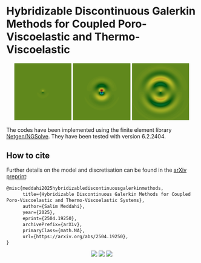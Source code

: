 # Hybridizable Discontinuous Galerkin Methods for Coupled Poro-Viscoelastic and Thermo-Viscoelastic

<p align="center">
    <img src="https://github.com/capnemo40/Thermo-viscoelasticity/blob/main/0P01.png" width="30%">
    <img src="https://github.com/capnemo40/Thermo-viscoelasticity/blob/main/0P03.png" width="30%">
    <img src="https://github.com/capnemo40/Thermo-viscoelasticity/blob/main/0P05.png" width="30%">
</p>


The codes have been implemented using the finite element library [Netgen/NGSolve](https://ngsolve.org).
They have been tested with version 6.2.2404.

## How to cite
Further details on the model and discretisation can be found in the [arXiv preprint](https://arxiv.org/abs/2504.19250):

```
@misc{meddahi2025hybridizablediscontinuousgalerkinmethods,
      title={Hybridizable Discontinuous Galerkin Methods for Coupled Poro-Viscoelastic and Thermo-Viscoelastic Systems}, 
      author={Salim Meddahi},
      year={2025},
      eprint={2504.19250},
      archivePrefix={arXiv},
      primaryClass={math.NA},
      url={https://arxiv.org/abs/2504.19250}, 
}
```
<p align="center">
    <img src="https://github.com/capnemo40/Thermo-viscoelasticity/blob/main/0VE02.png" width="30%">
    <img src="https://github.com/capnemo40/Thermo-viscoelasticity/blob/main/0VE04.png" width="30%">
    <img src="https://github.com/capnemo40/Thermo-viscoelasticity/blob/main/0VE06.png" width="30%">
</p>
